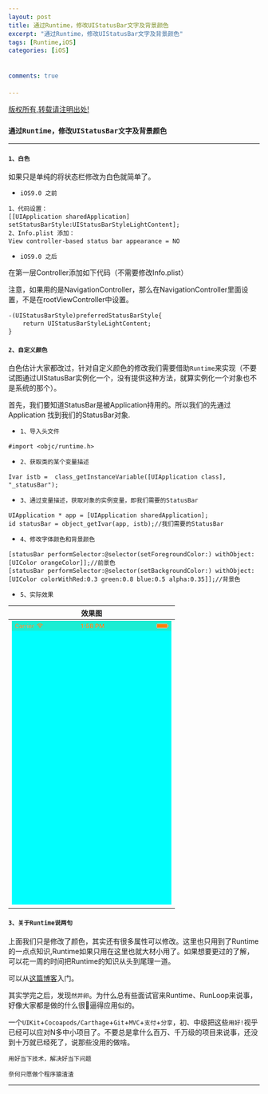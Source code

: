 ```yaml
---
layout: post
title: 通过Runtime，修改UIStatusBar文字及背景颜色 
excerpt: "通过Runtime，修改UIStatusBar文字及背景颜色"
tags: [Runtime,iOS]
categories: [iOS]

  
comments: true

---
```



<!--image:
  //不需要img路径
  feature: Gallary/716.jpg 
  feature: http://21232
  credit: JuanFelix
  creditlink: -->
  
[版权所有,转载请注明出处!](https://ifallen.github.io)


### `通过Runtime，修改UIStatusBar文字及背景颜色`

---

#### `1、白色`

>
如果只是单纯的将状态栏修改为白色就简单了。

- `iOS9.0 之前`

```
1、代码设置：
[[UIApplication sharedApplication] setStatusBarStyle:UIStatusBarStyleLightContent];
2、Info.plist 添加：
View controller-based status bar appearance = NO
```

- `iOS9.0 之后`

>
在第一层Controller添加如下代码（不需要修改Info.plist）
>
注意，如果用的是NavigationController，那么在NavigationController里面设置，不是在rootViewController中设置。


```
-(UIStatusBarStyle)preferredStatusBarStyle{
    return UIStatusBarStyleLightContent;
}
```

#### `2、自定义颜色`

>
白色估计大家都改过，针对自定义颜色的修改我们需要借助`Runtime`来实现（不要试图通过UIStatusBar实例化一个，没有提供这种方法，就算实例化一个对象也不是系统的那个）。
>
首先，我们要知道StatusBar是被Application持用的。所以我们的先通过Application 找到我们的StatusBar对象.

- `1、导入头文件`

```
#import <objc/runtime.h>
```

- `2、获取类的某个变量描述`

```
Ivar istb =  class_getInstanceVariable([UIApplication class], "_statusBar");
```

- `3、通过变量描述，获取对象的实例变量，即我们需要的StatusBar`

```
UIApplication * app = [UIApplication sharedApplication];
id statusBar = object_getIvar(app, istb);//我们需要的StatusBar
```

- `4、修改字体颜色和背景颜色`

```
[statusBar performSelector:@selector(setForegroundColor:) withObject:[UIColor orangeColor]];//前景色
[statusBar performSelector:@selector(setBackgroundColor:) withObject:[UIColor colorWithRed:0.3 green:0.8 blue:0.5 alpha:0.35]];//背景色
```
- `5、实际效果`

|效果图 |
|:-----------: |
|![image](https://github.com/iFallen/ifallen.github.io/raw/master/img/2016/08/statusbar/statusbar.png)|


#### `3、关于Runtime说两句`

>
上面我们只是修改了颜色，其实还有很多属性可以修改。这里也只用到了Runtime的一点点知识,Runtime如果只用在这里也就大材小用了。如果想要更过的了解，可以花一周的时间把Runtime的知识从头到尾理一道。
>
可以从[这篇博客](http://southpeak.github.io/blog/2014/10/25/objective-c-runtime-yun-xing-shi-zhi-lei-yu-dui-xiang/)入门。

>
其实学完之后，发现`然并卵`。为什么总有些面试官来Runtime、RunLoop来说事，好像大家都是做的什么很🐂逼得应用似的。
>
一个`UIKit`+`Cocoapods/Carthage`+`Git`+`MVC`+`支付`+`分享`，初、中级把这些`用好!`视乎已经可以应对N多中小项目了。不要总是拿什么百万、千万级的项目来说事，还没到十万就已经死了，说那些没用的做啥。
>
`用好当下技术，解决好当下问题`
>
`奈何只愿做个程序猿渣渣`


---

	

